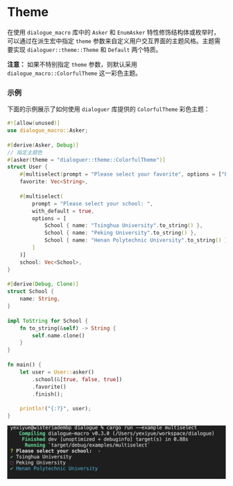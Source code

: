 # Theme

在使用 `dialogue_macro` 库中的 `Asker` 和 `EnumAsker` 特性修饰结构体或枚举时，可以通过在派生宏中指定 `theme` 参数来自定义用户交互界面的主题风格。主题需要实现 `dialoguer::theme::Theme` 和 `Default` 两个特质。

**注意：**
如果不特别指定 `theme` 参数，则默认采用 `dialogue_macro::ColorfulTheme` 这一彩色主题。

### 示例

下面的示例展示了如何使用 `dialoguer` 库提供的 `ColorfulTheme` 彩色主题：

```rust
#![allow(unused)]
use dialogue_macro::Asker;

#[derive(Asker, Debug)]
// 指定主题色
#[asker(theme = "dialoguer::theme::ColorfulTheme")]
struct User {
    #[multiselect(prompt = "Please select your favorite", options = ["Eat", "Sleep", "Code"], default = [1])]
    favorite: Vec<String>,

    #[multiselect(
        prompt = "Please select your school: ",
        with_default = true,
        options = [
            School { name: "Tsinghua University".to_string() },
            School { name: "Peking University".to_string() },
            School { name: "Henan Polytechnic University".to_string() }
        ]
    )]
    school: Vec<School>,
}

#[derive(Debug, Clone)]
struct School {
    name: String,
}

impl ToString for School {
    fn to_string(&self) -> String {
        self.name.clone()
    }
}

fn main() {
    let user = User::asker()
        .school(&[true, false, true])
        .favorite()
        .finish();

    println!("{:?}", user);
}

```

![image-20240316162358388](theme.assets/image-20240316162358388.png)
